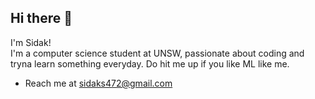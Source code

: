 ## Hi there 👋

I'm Sidak!  
I'm a computer science student at UNSW, passionate about coding and tryna learn something everyday. Do hit me up if you like ML like me.

- Reach me at sidaks472@gmail.com
